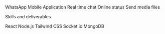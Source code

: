 WhatsApp Mobile Application
Real time chat
Online status
Send media files


Skills and deliverables

React
Node.js
Tailwind CSS
Socket.io
MongoDB
